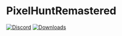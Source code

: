 # PixelHuntRemastered 
[![Discord](https://img.shields.io/discord/831966641586831431)](https://discord.gg/7vqgtrjDGw)
[![Downloads](https://img.shields.io/github/downloads/EnvyWare/PixelHuntRemastered/total.svg)](https://github.com/EnvyWare/PixelHuntRemastered/releases)


